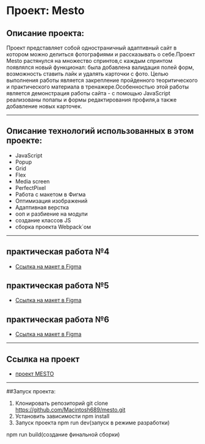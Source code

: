 # Проект: Mesto

## Описание проекта:
Проект представляет собой одностраничный адаптивный сайт в котором можно делиться фотографиями и рассказывать о себе.Проект Mesto растянулся на множество спринтов,с каждым спринтом появлялся новый функционал: была добавлена валидация полей форм, возможность ставить лайк и удалять карточки с фото.
Целью выполнения работы является закрепление пройденного теоритического и практического материала в тренажере.Особенностью этой работы является демонстрация работы сайта - с помощью JavaScript реализованы попапы и формы редактирования профиля,а также добавление новых карточек.

----------------------

## Описание технологий использованных в этом проекте:
* JavaScript
* Popup
* Grid
* Flex
* Media screen
* PerfectPixel
* Работа с макетом в Фигма
* Оптимизация изображений
* Адаптивная верстка
* ооп и разбиение на модули
* создание классов JS
* сборка проекта Webpack`ом

-----------------------
## практическая работа №4

* [Ссылка на макет в Figma](https://www.figma.com/file/2cn9N9jSkmxD84oJik7xL7/JavaScript.-Sprint-4?node-id=0%3A1)

## практическая работа №5

* [Ссылка на макет в Figma](https://www.figma.com/file/bjyvbKKJN2naO0ucURl2Z0/JavaScript.-Sprint-5?node-id=0%3A1&t=AM8MI3CGTzPeXyB0-0)

## практическая работа №6

* [Ссылка на макет в Figma](https://www.figma.com/file/kRVLKwYG3d1HGLvh7JFWRT/JavaScript.-Sprint-6?node-id=0%3A1&t=QqcnreqERHOB3Gx2-0)

---------------------------------
## Ссылка на проект
* [проект MESTO](https://macintosh689.github.io/mesto/)
---------------------------------
##Запуск проекта:
1) Клонировать репозиторий
git clone https://github.com/Macintosh689/mesto.git
2) Установить зависимости 
npm install
3) Запуск проекта
npm run dev(запуск в режиме разработки)

npm run build(создание финальной сборки)
